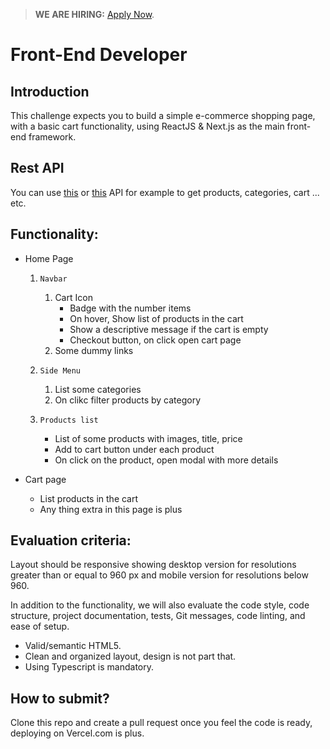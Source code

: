 > **WE ARE HIRING:** [Apply Now](https://www.knawat.com/career/).

# Front-End Developer

## Introduction

This challenge expects you to build a simple e-commerce shopping page, with a basic cart functionality, using ReactJS & Next.js as the main front-end framework.

## Rest API

You can use [this](https://limitless-lake-55070.herokuapp.com/swagger-ui.html) or [this](https://fakestoreapi.com/) API for example to get products, categories, cart ... etc.
## Functionality:

- Home Page
  1. `Navbar`
     1. Cart Icon
          - Badge with the number items
          - On hover, Show list of products in the cart
          - Show a descriptive message if the cart is empty
          - Checkout button, on click open cart page
     2. Some dummy links

  2. `Side Menu`
     1. List some categories
     2. On clikc filter products by category

  3. `Products list`
       - List of some products with images, title, price
       - Add to cart button under each product
       - On click on the product, open modal with more details

- Cart page
  - List products in the cart
  - Any thing extra in this page is plus

## Evaluation criteria:

Layout should be responsive showing desktop version for resolutions greater than or equal to 960 px and mobile version for resolutions below 960.

In addition to the functionality, we will also evaluate the code style, code structure, project documentation, tests, Git messages, code linting, and ease of setup.

- Valid/semantic HTML5.
- Clean and organized layout, design is not part that.
- Using Typescript is mandatory.

## How to submit?

Clone this repo and create a pull request once you feel the code is ready, deploying on Vercel.com is plus.
